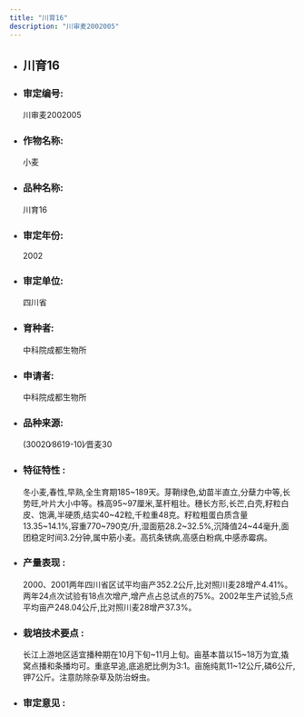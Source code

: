 ```yaml
---
title: "川育16"
description: "川审麦2002005"
---
```

* ## 川育16
* ###  审定编号:  
   川审麦2002005

*  ### 作物名称:  
   小麦

*   ###  品种名称: 
    川育16

*   ### 审定年份: 
    2002

*   ### 审定单位:  
    四川省

*   ### 育种者:  
    中科院成都生物所

*   ### 申请者:  
    中科院成都生物所

*   ### 品种来源:  
    (30020∕8619-10)∕晋麦30

*   ### 特征特性 : 
    冬小麦,春性,早熟,全生育期185~189天。芽鞘绿色,幼苗半直立,分蘖力中等,长势旺,叶片大小中等。株高95~97厘米,茎杆粗壮。穗长方形,长芒,白壳,籽粒白皮、饱满,半硬质,结实40~42粒,千粒重48克。籽粒粗蛋白质含量13.35~14.1%,容重770~790克/升,湿面筋28.2~32.5%,沉降值24~44毫升,面团稳定时间3.2分钟,属中筋小麦。高抗条锈病,高感白粉病,中感赤霉病。

*   ### 产量表现 : 
    2000、2001两年四川省区试平均亩产352.2公斤,比对照川麦28增产4.41%。两年24点次试验有18点次增产,增产点占总试点的75%。2002年生产试验,5点平均亩产248.04公斤,比对照川麦28增产37.3%。

*   ### 栽培技术要点 : 
    长江上游地区适宜播种期在10月下旬~11月上旬。亩基本苗以15~18万为宜,撬窝点播和条播均可。重底早追,底追肥比例为3∶1。亩施纯氮11~12公斤,磷6公斤,钾7公斤。注意防除杂草及防治蚜虫。

*   ### 审定意见 : 
    
